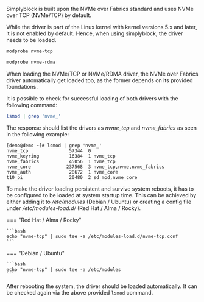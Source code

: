 Simplyblock is built upon the NVMe over Fabrics standard and uses NVMe over TCP (NVMe/TCP) by default.

While the driver is part of the Linux kernel with kernel versions 5.x and later, it is not enabled by default. Hence,
when using simplyblock, the driver needs to be loaded.

```bash title="Loading the NVMe/TCP driver"
modprobe nvme-tcp
```

```bash title="Loading the NVMe/RDMA driver"
modprobe nvme-rdma
```

When loading the NVMe/TCP or NVMe/RDMA driver, the NVMe over Fabrics driver automatically get loaded too, as the former depends on its
provided foundations.

It is possible to check for successful loading of both drivers with the following command:

```bash title="Checking the drivers being loaded"
lsmod | grep 'nvme_'
```

The response should list the drivers as _nvme_tcp_ and _nvme_fabrics_ as seen in the following example:

```plain title="Example output of the driver listing"
[demo@demo ~]# lsmod | grep 'nvme_'
nvme_tcp               57344  0
nvme_keyring           16384  1 nvme_tcp
nvme_fabrics           45056  1 nvme_tcp
nvme_core             237568  3 nvme_tcp,nvme,nvme_fabrics
nvme_auth              28672  1 nvme_core
t10_pi                 20480  2 sd_mod,nvme_core
```

To make the driver loading persistent and survive system reboots, it has to be configured to be loaded at system startup
time. This can be achieved by either adding it to _/etc/modules_ (Debian / Ubuntu) or creating a config file under
_/etc/modules-load.d/_ (Red Hat / Alma / Rocky).

=== "Red Hat / Alma / Rocky"

    ```bash
    echo "nvme-tcp" | sudo tee -a /etc/modules-load.d/nvme-tcp.conf
    ```

=== "Debian / Ubuntu"

    ```bash
    echo "nvme-tcp" | sudo tee -a /etc/modules
    ```

After rebooting the system, the driver should be loaded automatically. It can be checked again via the above provided
`lsmod` command.
